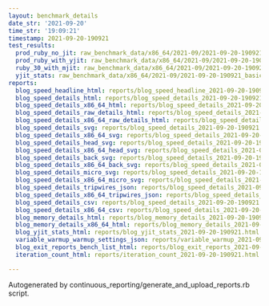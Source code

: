 ```yaml
---
layout: benchmark_details
date_str: '2021-09-20'
time_str: '19:09:21'
timestamp: 2021-09-20-190921
test_results:
  prod_ruby_no_jit: raw_benchmark_data/x86_64/2021-09/2021-09-20-190921_basic_benchmark_prod_ruby_no_jit.json
  prod_ruby_with_yjit: raw_benchmark_data/x86_64/2021-09/2021-09-20-190921_basic_benchmark_prod_ruby_with_yjit.json
  ruby_30_with_mjit: raw_benchmark_data/x86_64/2021-09/2021-09-20-190921_basic_benchmark_ruby_30_with_mjit.json
  yjit_stats: raw_benchmark_data/x86_64/2021-09/2021-09-20-190921_basic_benchmark_yjit_stats.json
reports:
  blog_speed_headline_html: reports/blog_speed_headline_2021-09-20-190921.html
  blog_speed_details_html: reports/blog_speed_details_2021-09-20-190921.html
  blog_speed_details_x86_64_html: reports/blog_speed_details_2021-09-20-190921.x86_64.html
  blog_speed_details_raw_details_html: reports/blog_speed_details_2021-09-20-190921.raw_details.html
  blog_speed_details_x86_64_raw_details_html: reports/blog_speed_details_2021-09-20-190921.x86_64.raw_details.html
  blog_speed_details_svg: reports/blog_speed_details_2021-09-20-190921.svg
  blog_speed_details_x86_64_svg: reports/blog_speed_details_2021-09-20-190921.x86_64.svg
  blog_speed_details_head_svg: reports/blog_speed_details_2021-09-20-190921.head.svg
  blog_speed_details_x86_64_head_svg: reports/blog_speed_details_2021-09-20-190921.x86_64.head.svg
  blog_speed_details_back_svg: reports/blog_speed_details_2021-09-20-190921.back.svg
  blog_speed_details_x86_64_back_svg: reports/blog_speed_details_2021-09-20-190921.x86_64.back.svg
  blog_speed_details_micro_svg: reports/blog_speed_details_2021-09-20-190921.micro.svg
  blog_speed_details_x86_64_micro_svg: reports/blog_speed_details_2021-09-20-190921.x86_64.micro.svg
  blog_speed_details_tripwires_json: reports/blog_speed_details_2021-09-20-190921.tripwires.json
  blog_speed_details_x86_64_tripwires_json: reports/blog_speed_details_2021-09-20-190921.x86_64.tripwires.json
  blog_speed_details_csv: reports/blog_speed_details_2021-09-20-190921.csv
  blog_speed_details_x86_64_csv: reports/blog_speed_details_2021-09-20-190921.x86_64.csv
  blog_memory_details_html: reports/blog_memory_details_2021-09-20-190921.html
  blog_memory_details_x86_64_html: reports/blog_memory_details_2021-09-20-190921.x86_64.html
  blog_yjit_stats_html: reports/blog_yjit_stats_2021-09-20-190921.html
  variable_warmup_warmup_settings_json: reports/variable_warmup_2021-09-20-190921.warmup_settings.json
  blog_exit_reports_bench_list_html: reports/blog_exit_reports_2021-09-20-190921.bench_list.html
  iteration_count_html: reports/iteration_count_2021-09-20-190921.html

---
```

Autogenerated by continuous_reporting/generate_and_upload_reports.rb script.
